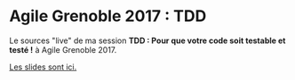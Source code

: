 # Agile Grenoble 2017 : TDD

Le sources "live" de ma session 
**TDD :  Pour que votre code soit  testable et testé !**
à Agile Grenoble 2017.

[Les slides sont ici.](https://docs.google.com/presentation/d/1iEzpBjD4HvpBHhcYy1Z3LyEQuzwe6bPBoRXb-6BuK0A/edit?usp=sharing)